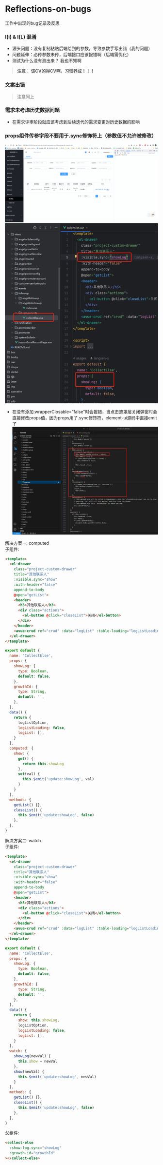 # Reflections-on-bugs
工作中出现的bug记录及反思
 
### I(i) & l(L) 混淆
- 源头问题：没有复制粘贴后端给到的参数，导致参数手写出错（我的问题）
- 问题延伸：必传参数未传，后端接口应该报错啊（后端需优化）
- 测试为什么没有测出来？   我也不知啊
> **注意： 该CV的得CV啊，习惯养成！！！**

### 文案出错
> 注意同上

### 需求未考虑历史数据问题
- 在需求评审阶段就应该考虑到后续迭代的需求变更对历史数据的影响

### props组件传参字段不要用于.sync修饰符上（参数值不允许被修改）
![enter image description here](./assets/m_53c731881587e70e6a5f32e0ec7e81f4_r.gif)
![enter image description here](./assets/m_27a803e656174fcace1d2143ba4fb4ed_r.png)
- 在没有添加:wrapperClosable=”false”时会报错，当点击遮罩层关闭弹窗时会直接修改props值，因为props用了.sync修饰符，element-ui源码中直接emit了![el-drawer关闭弹窗方法源码](./assets/element-drawer.png)

解决方案一: computed </br>
子组件:
```html
<template>
  <el-drawer
    class="project-custom-drawer"
    title="其他联系人"
    :visible.sync="show"
    :with-header="false"
    append-to-body
    @open="getList">
    <header>
      <h3>其他联系人</h3>
      <div class="actions">
        <el-button @click="closeList">关闭</el-button>
      </div>
    </header>
    <avue-crud ref="crud" :data="logList" :table-loading="logListLoading" :option="logListOption"></avue-crud>
  </el-drawer>
</template>

```
```js
export default {
  name: 'CollectElse',
  props: {
    showLog: {
      type: Boolean,
      default: false,
    },
    growthId: {
      type: String,
      default: '',
    },
  },
  data() {
    return {
      logListOption,
      logListLoading: false,
      logList: [],
    }
  },
  computed: {
    show: {
      get() {
        return this.showLog
      },
      set(val) {
        this.$emit('update:showLog', val)
      }
    }
  },
  methods: {
    getList() {},
    closeList() {
      this.$emit('update:showLog', false)
    },
  },
}
```

解决方案二: watch </br>
子组件:
```html
<template>
  <el-drawer
    class="project-custom-drawer"
    title="其他联系人"
    :visible.sync="show"
    :with-header="false"
    append-to-body
    @open="getList">
    <header>
      <h3>其他联系人</h3>
      <div class="actions">
        <el-button @click="closeList">关闭</el-button>
      </div>
    </header>
    <avue-crud ref="crud" :data="logList" :table-loading="logListLoading" :option="logListOption"></avue-crud>
  </el-drawer>
</template>
```
```js
export default {
  name: 'CollectElse',
  props: {
    showLog: {
      type: Boolean,
      default: false,
    },
    growthId: {
      type: String,
      default: '',
    },
  },
  data() {
    return {
      show: this.showLog,
      logListOption,
      logListLoading: false,
      logList: [],
    }
  },
  watch: {
    showLog(newVal) {
      this.show = newVal
    },
    show(newVal) {
      this.$emit('update:showLog', newVal)
    }
  },
  methods: {
    getList() {},
    closeList() {
      this.$emit('update:showLog', false)
    },
  },
}
```

父组件:
```html
<collect-else
  :show-log.sync="showLog"
  :growth-id="growthId"
></collect-else>
```
